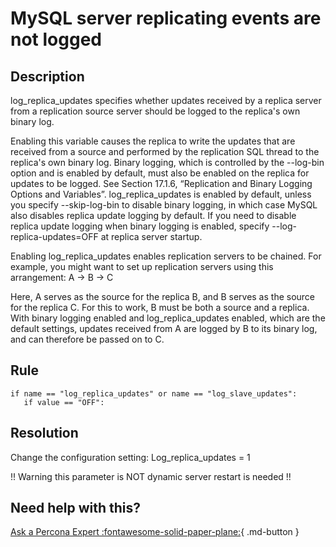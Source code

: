 # MySQL server replicating events are not logged

## Description
log_replica_updates specifies whether updates received by a replica server from a replication source server should be logged to the replica's own binary log.

Enabling this variable causes the replica to write the updates that are received from a source and performed by the replication SQL thread to the replica's own binary log. Binary logging, which is controlled by the --log-bin option and is enabled by default, must also be enabled on the replica for updates to be logged. See Section 17.1.6, “Replication and Binary Logging Options and Variables”. log_replica_updates is enabled by default, unless you specify --skip-log-bin to disable binary logging, in which case MySQL also disables replica update logging by default. If you need to disable replica update logging when binary logging is enabled, specify --log-replica-updates=OFF at replica server startup.

Enabling log_replica_updates enables replication servers to be chained. For example, you might want to set up replication servers using this arrangement:
A -> B -> C

Here, A serves as the source for the replica B, and B serves as the source for the replica C. For this to work, B must be both a source and a replica. With binary logging enabled and log_replica_updates enabled, which are the default settings, updates received from A are logged by B to its binary log, and can therefore be passed on to C.


## Rule
```
if name == "log_replica_updates" or name == "log_slave_updates":
   if value == "OFF":
```

## Resolution
Change the configuration setting:
Log_replica_updates = 1 

!! Warning this parameter is NOT dynamic server restart is needed !!

## Need help with this?

[Ask a Percona Expert :fontawesome-solid-paper-plane:](https://www.percona.com/about-percona/contact?utm_source=pmm&utm_medium=banner&utm_campaign=advisors_readmore){ .md-button }
